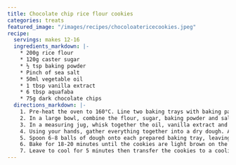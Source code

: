 ```yaml
---
title: Chocolate chip rice flour cookies
categories: treats
featured_image: "/images/recipes/chocoloatericecookies.jpeg"
recipe:
  servings: makes 12-16
  ingredients_markdown: |-
    * 200g rice flour
    * 120g caster sugar
    * ½ tsp baking powder
    * Pinch of sea salt
    * 50ml vegetable oil
    * 1 tbsp vanilla extract
    * 6 tbsp aquafaba
    * 75g dark chocolate chips
  directions_markdown: |-
    1. Pre-heat the oven to 160°C. Line two baking trays with baking paper.
    2. In a large bowl, combine the flour, sugar, baking powder and salt into a bowl and mix well.
    3. In a measuring jug, whisk together the oil, vanilla extract and aquafaba. Add to the dry ingredients and mix well.
    4. Using your hands, gather everything together into a dry dough. Add the chocolate chips and work them into the dough.
    5. Spoon 6-8 balls of dough onto each prepared baking tray, leaving space between each.
    6. Bake for 18-20 minutes until the cookies are light brown on the edges and still slightly soft in the middle.
    7. Leave to cool for 5 minutes then transfer the cookies to a cooling rack.
---
```

